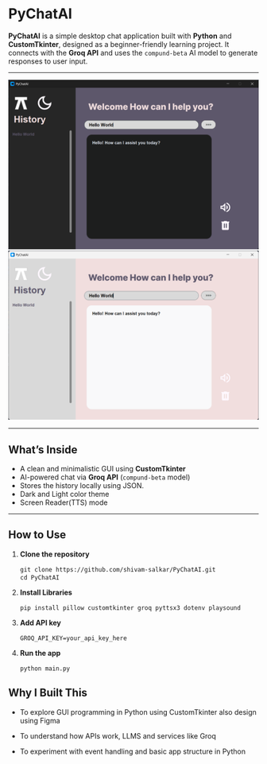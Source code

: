 # PyChatAI

**PyChatAI** is a simple desktop chat application built with **Python** and **CustomTkinter**, designed as a beginner-friendly learning project. It connects with the **Groq API** and uses the `compund-beta` AI model to generate responses to user input.

---
![Alt Text](assets/github/dark.png)
![Alt Text](assets/github/light.png)

---
##  What’s Inside

- A clean and minimalistic GUI using **CustomTkinter**
- AI-powered chat via **Groq API** (`compund-beta` model)
- Stores the history locally using JSON.
- Dark and Light color theme
- Screen Reader(TTS) mode

---

##  How to Use

1. **Clone the repository**
   ```terminal
   git clone https://github.com/shivam-salkar/PyChatAI.git
   cd PyChatAI

2. **Install Libraries**
    ```terminal
    pip install pillow customtkinter groq pyttsx3 dotenv playsound

3. **Add API key**
    ```terminal
    GROQ_API_KEY=your_api_key_here
4. **Run the app**
    ```terminal
    python main.py

## Why I Built This

- To explore GUI programming in Python using CustomTkinter also design using Figma

- To understand how APIs work, LLMS and services like Groq

- To experiment with event handling and basic app structure in Python


